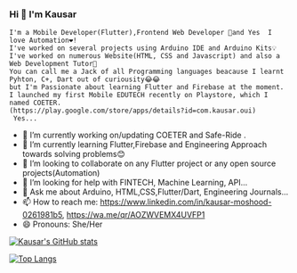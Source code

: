 ### Hi 👋 I'm Kausar
    
    I'm a Mobile Developer(Flutter),Frontend Web Developer 🤗and Yes  I love Automation❤!
    I've worked on several projects using Arduino IDE and Arduino Kits💡
    I've worked on numerous Website(HTML, CSS and Javascript) and also a Web Development Tutor🎀
    You can call me a Jack of all Programming languages beacause I learnt Pyhton, C+, Dart out of curiousity😂😂
    but I'm Passionate about learning Flutter and Firebase at the moment.
    I launched my first Mobile EDUTECH recently on Playstore, which I named COETER.
    (https://play.google.com/store/apps/details?id=com.kausar.oui)
     Yes... 
- 🔭 I’m currently working on/updating  COETER and Safe-Ride .
- 🌱 I’m currently learning Flutter,Firebase and Engineering Approach towards solving problems😊
- 👯 I’m looking to collaborate on any Flutter project or any open source projects(Automation)
- 🤔 I’m looking for help with FINTECH, Machine Learning, API...
- 💬 Ask me about Arduino, HTML,CSS,Flutter/Dart, Engineering Journals...
- 📫 How to reach me: https://www.linkedin.com/in/kausar-moshood-0261981b5, https://wa.me/qr/AOZWVEMX4UVFP1
- 😄 Pronouns: She/Her



[![Kausar's GitHub stats](https://github-readme-stats.vercel.app/api?username=Moshood-Kausar&count_private=true&show_icons=true&theme=radical)](https://github.com/Moshood-Kausar/github-readme-stats)


[![Top Langs](https://github-readme-stats.vercel.app/api/top-langs/?username=Moshood-Kausar&langs_count=8&layout=compact)](https://github.com/Moshood-Kausar/github-readme-stats)
    
